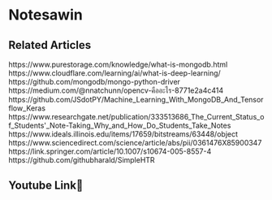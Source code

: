 # Notesawin

 <h2>Related Articles</h2>
 https://www.purestorage.com/knowledge/what-is-mongodb.html
 https://www.cloudflare.com/learning/ai/what-is-deep-learning/
 https://github.com/mongodb/mongo-python-driver
 https://medium.com/@nnatchunn/opencv-คืออะไร-8771e2a4c414
 https://github.com/JSdotPY/Machine_Learning_With_MongoDB_And_Tensorflow_Keras
 https://www.researchgate.net/publication/333513686_The_Current_Status_of_Students'_Note-Taking_Why_and_How_Do_Students_Take_Notes
 https://www.ideals.illinois.edu/items/17659/bitstreams/63448/object
 https://www.sciencedirect.com/science/article/abs/pii/0361476X85900347
 https://link.springer.com/article/10.1007/s10674-005-8557-4
 https://github.com/githubharald/SimpleHTR
 
 <h2>Youtube Link🔗</h2>
